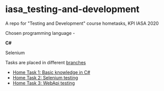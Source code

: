 # iasa_testing-and-development
A repo for "Testing and Development" course hometasks, KPI IASA 2020

Chosen programming language - 

**C#**

Selenium

Tasks are placed in different [branches](https://github.com/AnatoliyKuzminchuk/iasa_testing-and-development/branches)
* [Home Task 1: Basic knowledge in C#](https://github.com/AnatoliyKuzminchuk/iasa_testing-and-development/tree/anatoliy.kuzminchuk_lab1)
* [Home Task 2: Selenium testing](https://github.com/AnatoliyKuzminchuk/iasa_testing-and-development/tree/anatoliy.kuzminchuk_lab2)
* [Home Task 3: WebApi testing](https://github.com/AnatoliyKuzminchuk/iasa_testing-and-development/tree/anatoliy.kuzminchuk_lab3)
